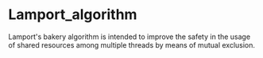 # Lamport_algorithm
Lamport's bakery algorithm is intended to improve the safety in the usage of shared resources among multiple threads by means of mutual exclusion.
